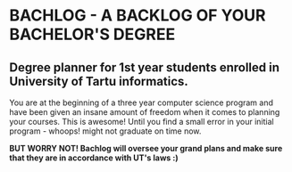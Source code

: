 # BACHLOG - A BACKLOG OF YOUR BACHELOR'S DEGREE
## Degree planner for 1st year students enrolled in University of Tartu informatics.

You are at the beginning of a three year computer science program and have been given an 
insane amount of freedom when it comes to planning your courses. This is awesome! Until you find 
a small error in your initial program - whoops! might not graduate on time now.

**BUT WORRY NOT! Bachlog will oversee your grand plans and make sure that they are in accordance with UT's laws :)**
